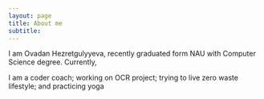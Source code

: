 ```yaml
---
layout: page
title: About me
subtitle: 
---
```


I am Ovadan Hezretgulyyeva, recently graduated form NAU with Computer Science degree. Currently, 

  I am a coder coach; working on OCR project; trying to live zero  waste lifestyle; and practicing yoga 
  


